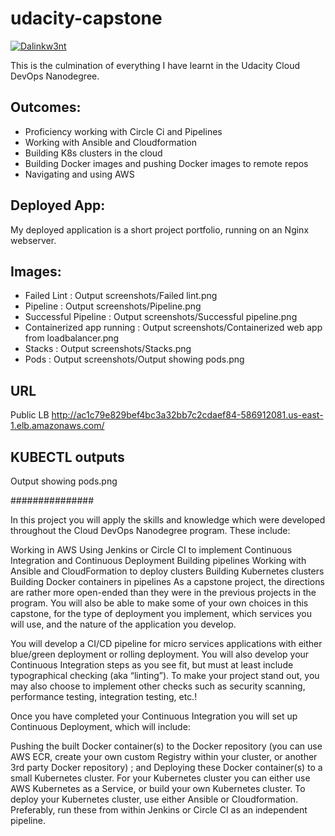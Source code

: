 # udacity-capstone
[![Dalinkw3nt](https://circleci.com/gh/Dalinkw3nt/udacity-capstone.svg?style=svg)](https://app.circleci.com/pipelines/github/Dalinkw3nt/udacity-capstone)

This is the culmination of everything I have learnt in the Udacity Cloud DevOps Nanodegree. 

## Outcomes:
- Proficiency working with Circle Ci and Pipelines
- Working with Ansible and Cloudformation 
- Building K8s clusters in the cloud
- Building Docker images and pushing Docker images to remote repos
- Navigating and using AWS
## Deployed App:
My deployed application is a short project portfolio, running on an Nginx webserver.

## Images:
- Failed Lint : Output screenshots/Failed lint.png 
- Pipeline : Output screenshots/Pipeline.png
- Successful Pipeline : Output screenshots/Successful pipeline.png
- Containerized app running : Output screenshots/Containerized web app from loadbalancer.png
- Stacks : Output screenshots/Stacks.png
- Pods : Output screenshots/Output showing pods.png
## URL

Public LB http://ac1c79e829bef4bc3a32bb7c2cdaef84-586912081.us-east-1.elb.amazonaws.com/

## KUBECTL outputs

Output showing pods.png

###############

In this project you will apply the skills and knowledge which were developed throughout the Cloud DevOps Nanodegree program. These include:

Working in AWS
Using Jenkins or Circle CI to implement Continuous Integration and Continuous Deployment
Building pipelines
Working with Ansible and CloudFormation to deploy clusters
Building Kubernetes clusters
Building Docker containers in pipelines
As a capstone project, the directions are rather more open-ended than they were in the previous projects in the program. You will also be able to make some of your own choices in this capstone, for the type of deployment you implement, which services you will use, and the nature of the application you develop.

You will develop a CI/CD pipeline for micro services applications with either blue/green deployment or rolling deployment. You will also develop your Continuous Integration steps as you see fit, but must at least include typographical checking (aka “linting”). To make your project stand out, you may also choose to implement other checks such as security scanning, performance testing, integration testing, etc.!

Once you have completed your Continuous Integration you will set up Continuous Deployment, which will include:

Pushing the built Docker container(s) to the Docker repository (you can use AWS ECR, create your own custom Registry within your cluster, or another 3rd party Docker repository) ; and
Deploying these Docker container(s) to a small Kubernetes cluster. For your Kubernetes cluster you can either use AWS Kubernetes as a Service, or build your own Kubernetes cluster. To deploy your Kubernetes cluster, use either Ansible or Cloudformation. Preferably, run these from within Jenkins or Circle CI as an independent pipeline.
